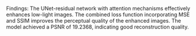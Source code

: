Findings:
  The UNet-residual network with attention mechanisms effectively enhances low-light images.
  The combined loss function incorporating MSE and SSIM improves the perceptual quality of the enhanced images.
  The model achieved a PSNR of 19.2368, indicating good reconstruction quality.
